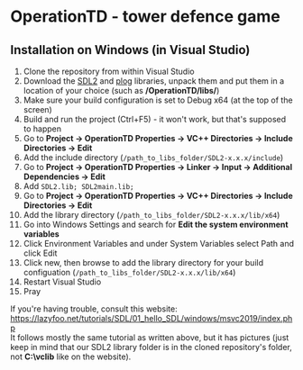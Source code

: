 # OperationTD - tower defence game
## Installation on Windows (in Visual Studio)
1. Clone the repository from within Visual Studio
2. Download the [SDL2](https://github.com/libsdl-org/SDL/releases/download/release-2.28.5/SDL2-devel-2.28.5-VC.zip) and [plog](https://github.com/SergiusTheBest/plog) libraries, unpack them and put them in a location of your choice (such as **/OperationTD/libs/**)
3. Make sure your build configuration is set to Debug x64 (at the top of the screen)
4. Build and run the project (Ctrl+F5) - it won't work, but that's supposed to happen
5. Go to **Project -> OperationTD Properties -> VC++ Directories -> Include Directories -> Edit**
6. Add the include directory (`/path_to_libs_folder/SDL2-x.x.x/include`)
7. Go to **Project -> OperationTD Properties -> Linker -> Input -> Additional Dependencies -> Edit**
8. Add `SDL2.lib; SDL2main.lib;`
9. Go to **Project -> OperationTD Properties -> VC++ Directories -> Include Directories -> Edit**
10. Add the library directory (`/path_to_libs_folder/SDL2-x.x.x/lib/x64`)
11. Go into Windows Settings and search for **Edit the system environment variables**
12. Click Environment Variables and under System Variables select Path and click Edit
13. Click new, then browse to add the library directory for your build configuation (`/path_to_libs_folder/SDL2-x.x.x/lib/x64`)
14. Restart Visual Studio
15. Pray

If you're having trouble, consult this website: https://lazyfoo.net/tutorials/SDL/01_hello_SDL/windows/msvc2019/index.php<br>
It follows mostly the same tutorial as written above, but it has pictures (just keep in mind that our SDL2 library folder is in the cloned repository's folder, not **C:\vclib** like on the website).
